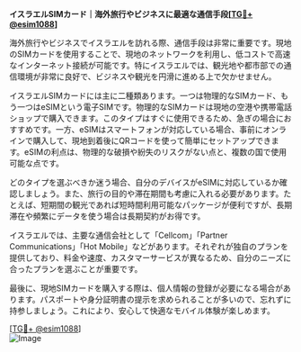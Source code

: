 **イスラエルSIMカード｜海外旅行やビジネスに最適な通信手段[[TG💪+ @esim1088](https://t.me/s/esim1088)]**

海外旅行やビジネスでイスラエルを訪れる際、通信手段は非常に重要です。現地のSIMカードを使用することで、現地のネットワークを利用し、低コストで高速なインターネット接続が可能です。特にイスラエルでは、観光地や都市部での通信環境が非常に良好で、ビジネスや観光を円滑に進める上で欠かせません。

イスラエルSIMカードには主に二種類あります。一つは物理的なSIMカード、もう一つはeSIMという電子SIMです。物理的なSIMカードは現地の空港や携帯電話ショップで購入できます。このタイプはすぐに使用できるため、急ぎの場合におすすめです。一方、eSIMはスマートフォンが対応している場合、事前にオンラインで購入して、現地到着後にQRコードを使って簡単にセットアップできます。eSIMの利点は、物理的な破損や紛失のリスクがない点と、複数の国で使用可能な点です。

どのタイプを選ぶべきか迷う場合、自分のデバイスがeSIMに対応しているか確認しましょう。また、旅行の目的や滞在期間も考慮に入れる必要があります。たとえば、短期間の観光であれば短時間利用可能なパッケージが便利ですが、長期滞在や頻繁にデータを使う場合は長期契約がお得です。

イスラエルでは、主要な通信会社として「Cellcom」「Partner Communications」「Hot Mobile」などがあります。それぞれが独自のプランを提供しており、料金や速度、カスタマーサービスが異なるため、自分のニーズに合ったプランを選ぶことが重要です。

最後に、現地SIMカードを購入する際は、個人情報の登録が必要になる場合があります。パスポートや身分証明書の提示を求められることが多いので、忘れずに持参しましょう。これにより、安心して快適なモバイル体験が楽しめます。

[[TG💪+ @esim1088](https://t.me/s/esim1088)]  
![Image](https://i.postimg.cc/Y0z9fWf4/image.png)